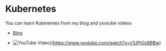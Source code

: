 # Kubernetes

You can learn Kuberentes from my blog and youtube videos
- [Blog](https://blogs.kaiwalyakoparkar.com/what-is-kubernetes)

- ![YouTube Video](https://img.youtube.com/vi/x1UPjOz8BBw/0.jpg)](https://www.youtube.com/watch?v=x1UPjOz8BBw)
